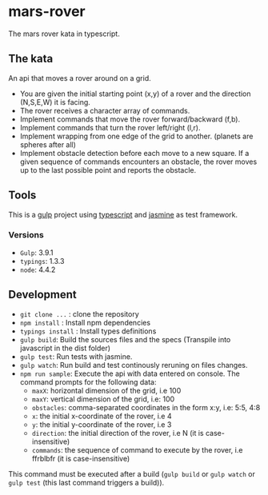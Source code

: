 # mars-rover
The mars rover kata in typescript.

## The kata

An api that moves a rover around on a grid.

* You are given the initial starting point (x,y) of a rover and the direction (N,S,E,W) it is facing.
* The rover receives a character array of commands.
* Implement commands that move the rover forward/backward (f,b).
* Implement commands that turn the rover left/right (l,r).
* Implement wrapping from one edge of the grid to another. (planets are spheres after all)
* Implement obstacle detection before each move to a new square. If a given sequence of commands encounters an obstacle, the rover moves up to the last possible point and reports the obstacle.

## Tools

This is a [gulp](http://gulpjs.com/) project using [typescript](https://www.typescriptlang.org/) 
and [jasmine](http://jasmine.github.io/) as test framework.

### Versions

* ```Gulp```: 3.9.1
* ```typings```: 1.3.3
* ```node```: 4.4.2

## Development

* ```git clone ...``` : clone the repository
* ``` npm install ``` : Install npm dependencies
* ``` typings install ``` : Install types definitions
* ``` gulp build ```: Build the sources files and the specs  (Transpile into javascript in the dist folder)
* ``` gulp test ```: Run tests with jasmine.
* ``` gulp watch ```: Run build and test continously reruning on files changes.
* ``` npm run sample ```: Execute the api with data entered on console. The command prompts for the following data: 
    - ```maxX```: horizontal dimension of the grid, i.e 100
    - ```maxY```: vertical dimension of the grid, i.e: 100
    - ```obstacles```: comma-separated coordinates in the form x:y, i.e: 5:5, 4:8
    - ```x```: the initial x-coordinate of the rover, i.e 4
    - ```y```: the initial y-coordinate of the rover, i.e 3
    - ```direction```: the initial direction of the rover, i.e N (it is case-insensitive)
    - ```commands```: the sequence of command to execute by the rover, i.e ffrblbfr  (it is case-insensitive)

This command must be executed after a build (``` gulp build ``` or ``` gulp watch ``` or ``` gulp test ``` (this last command triggers a build)).


